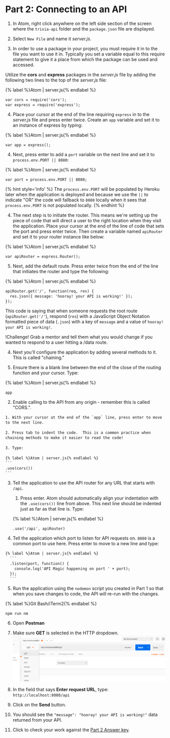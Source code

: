# Part 2: Connecting to an API

1. In Atom, right click anywhere on the left side section of the screen where the `trivia-api` folder and the `package.json` file are displayed. 

2. Select `New File` and name it _server.js_.

3. In order to use a package in your project, you must require it in to the file you want to use it in. Typically you set a variable equal to this require statement to give it a place from which the package can be used and accessed.

  Utilize the **cors** and **express** packages in the _server.js_ file by adding the following two lines to the top of the _server.js_ file:

  {% label %}Atom | server.js{% endlabel %}
  ```
  var cors = require('cors');
  var express = require('express');
  ```

4. Place your cursor at the end of the line requiring `express` in to the _server.js_ file and press enter twice. Create an `app` variable and set it to an instance of express by typing: 

  {% label %}Atom | server.js{% endlabel %}
  ```
  var app = express();
  ```
  
4. Next, press enter to add a `port` variable on the next line and set it to `process.env.PORT || 8080`: 

  {% label %}Atom | server.js{% endlabel %}
  ```
  var port = process.env.PORT || 8080;
  ```
  
  {% hint style='info' %}
The `process.env.PORT` will be populated by Heroku later when the application is deployed and because we use the `||` to indicate "OR" the code will fallback to `8080` locally when it sees that `process.env.PORT` is not populated locally.
  {% endhint %}

4. The next step is to initiate the router.  This means we're setting up the piece of code that will direct a user to the right location when they visit the application.  Place your cursor at the end of the line of code that sets the port and press enter twice.  Then create a variable named `apiRouter` and set it to your router instance like below: 

  {% label %}Atom | server.js{% endlabel %}
  ```
  var apiRouter = express.Router();
  ```

5. Next, add the default route.  Press enter twice from the end of the line that initiates the router and type the following:

  {% label %}Atom | server.js{% endlabel %}
  ```
  apiRouter.get('/', function(req, res) {
    res.json({ message: 'hooray! your API is working!' });
  });
  ```
  
  This code is saying that when someone requests the root route (`apiRouter.get('/'`), respond (`res`) with a JavaScript Object Notation formatted piece of data (`.json`) with a key of `message` and a value of `hooray! your API is working!`. 
  
  !Challenge! Grab a mentor and tell them what you would change if you wanted to respond to a user hitting a /data route.

4. Next you'll configure the application by adding several methods to it.  This is called "chaining."

  1. Ensure there is a blank line between the end of the close of the routing function and your cursor.  Type: 

  {% label %}Atom | server.js{% endlabel %}
  ```
  app
  ```
  
  2. Enable calling to the API from any origin - remember this is called "CORS.".  
  
    1. With your cursor at the end of the `app` line, press enter to move to the next line.
    
    2. Press tab to indent the code.  This is a common practice when chaining methods to make it easier to read the code!
    
    3. Type: 
    
    {% label %}Atom | server.js{% endlabel %}
    ```
    .use(cors())
    ```
    
  3. Tell the application to use the API router for any URL that starts with `/api`.
  
     1. Press enter. Atom should automatically align your indentation with the `.use(cors())` line from above.  This next line should be indented just as far as that line is.  Type:  

      {% label %}Atom | server.js{% endlabel %}
      ```
      .use('/api', apiRouter)
      ```

  4. Tell the application which port to listen for API requests on.  `8080` is a common port to use here. Press enter to move to a new line and type: 
    
    {% label %}Atom | server.js{% endlabel %}
      ```
      .listen(port, function() {
        console.log('API Magic happening on port ' + port);
      });
      ```

5. Run the application using the `nodemon` script you created in Part 1 so that when you save changes to code, the API will re-run with the changes.

  {% label %}Git Bash/iTerm2{% endlabel %}
  ```
  npm run nm
  ```

6. Open **Postman**

  1. Make sure **GET** is selected in the HTTP dropdown.
    ![](/assets/images/postman.png)

  2. In the field that says **Enter request URL**, type: `http://localhost:8080/api`

  3. Click on the **Send** button.  
  
  4. You should see the `"message": "hooray! your API is working!"` data returned from your API.

7. Click to check your work against the [Part 2 Answer key](https://github.com/KansasCityWomeninTechnology/trivia-api/tree/answer-key-part-2).
